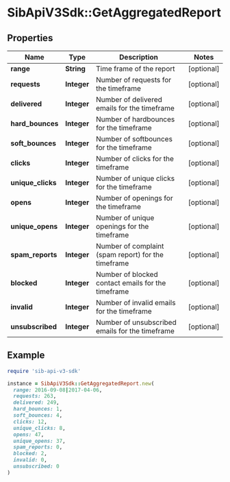 # SibApiV3Sdk::GetAggregatedReport

## Properties

| Name | Type | Description | Notes |
| ---- | ---- | ----------- | ----- |
| **range** | **String** | Time frame of the report | [optional] |
| **requests** | **Integer** | Number of requests for the timeframe | [optional] |
| **delivered** | **Integer** | Number of delivered emails for the timeframe | [optional] |
| **hard_bounces** | **Integer** | Number of hardbounces for the timeframe | [optional] |
| **soft_bounces** | **Integer** | Number of softbounces for the timeframe | [optional] |
| **clicks** | **Integer** | Number of clicks for the timeframe | [optional] |
| **unique_clicks** | **Integer** | Number of unique clicks for the timeframe | [optional] |
| **opens** | **Integer** | Number of openings for the timeframe | [optional] |
| **unique_opens** | **Integer** | Number of unique openings for the timeframe | [optional] |
| **spam_reports** | **Integer** | Number of complaint (spam report) for the timeframe | [optional] |
| **blocked** | **Integer** | Number of blocked contact emails for the timeframe | [optional] |
| **invalid** | **Integer** | Number of invalid emails for the timeframe | [optional] |
| **unsubscribed** | **Integer** | Number of unsubscribed emails for the timeframe | [optional] |

## Example

```ruby
require 'sib-api-v3-sdk'

instance = SibApiV3Sdk::GetAggregatedReport.new(
  range: 2016-09-08|2017-04-06,
  requests: 263,
  delivered: 249,
  hard_bounces: 1,
  soft_bounces: 4,
  clicks: 12,
  unique_clicks: 8,
  opens: 47,
  unique_opens: 37,
  spam_reports: 0,
  blocked: 2,
  invalid: 0,
  unsubscribed: 0
)
```

